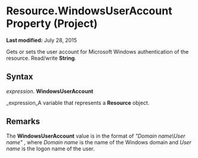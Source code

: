 
# Resource.WindowsUserAccount Property (Project)

 **Last modified:** July 28, 2015

Gets or sets the user account for Microsoft Windows authentication of the resource. Read/write  **String**.

## Syntax

 _expression_. **WindowsUserAccount**

 _expression_A variable that represents a  **Resource** object.


## Remarks

The  **WindowsUserAccount** value is in the format of _"Domain name\User name"_ , where _Domain name_ is the name of the Windows domain and _User name_ is the logon name of the user.


